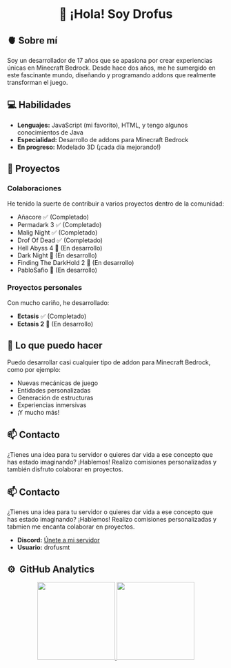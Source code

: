 <div align = "center">
  <h1 align="center">👋 ¡Hola! Soy Drofus</h1>
</div>

## 🫀 Sobre mí
Soy un desarrollador de 17 años que se apasiona por crear experiencias únicas en Minecraft Bedrock. Desde hace dos años, me he sumergido en este fascinante mundo, diseñando y programando addons que realmente transforman el juego.

## 💻 Habilidades
- **Lenguajes:** JavaScript (mi favorito), HTML, y tengo algunos conocimientos de Java
- **Especialidad:** Desarrollo de addons para Minecraft Bedrock
- **En progreso:** Modelado 3D (¡cada día mejorando!)

## 🚀 Proyectos

### Colaboraciones
He tenido la suerte de contribuir a varios proyectos dentro de la comunidad:
- Añacore ✅ (Completado)
- Permadark 3 ✅ (Completado)
- Malig Night ✅ (Completado)
- Drof Of Dead ✅ (Completado)
- Hell Abyss 4 🔄 (En desarrollo)
- Dark Night 🔄 (En desarrollo)
- Finding The DarkHold 2 🔄 (En desarrollo)
- PabloSafio 🔄 (En desarrollo)

### Proyectos personales
Con mucho cariño, he desarrollado:
- **Ectasis** ✅ (Completado)
- **Ectasis 2** 🔄 (En desarrollo)

## 🔮 Lo que puedo hacer
Puedo desarrollar casi cualquier tipo de addon para Minecraft Bedrock, como por ejemplo:
- Nuevas mecánicas de juego
- Entidades personalizadas
- Generación de estructuras
- Experiencias inmersivas
- ¡Y mucho más!

## 📫 Contacto
¿Tienes una idea para tu servidor o quieres dar vida a ese concepto que has estado imaginando? ¡Hablemos! Realizo comisiones personalizadas y también disfruto colaborar en proyectos.

## 📫 Contacto
¿Tienes una idea para tu servidor o quieres dar vida a ese concepto que has estado imaginando? ¡Hablemos! Realizo comisiones personalizadas y tabmien me encanta colaborar en proyectos.

- **Discord:** [Únete a mi servidor](https://discord.gg/qGkQX6E2)
- **Usuario:** drofusmt

## ⚙️ &nbsp;GitHub Analytics

<p align="center">
<a href="https://github.com/Drofus17MT">
  <img height="180em" src="https://github-readme-stats-eight-theta.vercel.app/api?username=Drofus17MT&show_icons=true&theme=algolia&include_all_commits=true&count_private=true"/>
  <img height="180em" src="https://github-readme-stats-eight-theta.vercel.app/api/top-langs/?username=Drofus17MT&layout=compact&langs_count=8&theme=algolia"/>
</a>
</p>
